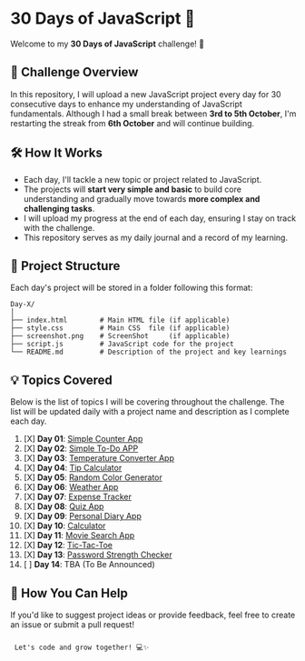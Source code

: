 # 30 Days of JavaScript 🚀

Welcome to my **30 Days of JavaScript** challenge! 🎉

## 📅 Challenge Overview

In this repository, I will upload a new JavaScript project every day for 30 consecutive days to enhance my understanding of JavaScript fundamentals. Although I had a small break between **3rd to 5th October**, I'm restarting the streak from **6th October** and will continue building.

## 🛠️ How It Works

- Each day, I'll tackle a new topic or project related to JavaScript.
- The projects will **start very simple and basic** to build core understanding and gradually move towards **more complex and challenging tasks**.
- I will upload my progress at the end of each day, ensuring I stay on track with the challenge.
- This repository serves as my daily journal and a record of my learning.


## 📁 Project Structure

Each day's project will be stored in a folder following this format:

```
Day-X/
│
├── index.html        # Main HTML file (if applicable)
├── style.css         # Main CSS  file (if applicable)
├── screenshot.png    # ScreenShot     (if applicable)
├── script.js         # JavaScript code for the project
└── README.md         # Description of the project and key learnings
```

## 💡 Topics Covered

Below is the list of topics I will be covering throughout the challenge. The list will be updated daily with a project name and description as I complete each day.

1. [X]  **Day 01**:  [Simple Counter App](https://github.com/VaibhavKatariya/30DaysOfJavaScript/tree/main/Day-1)
2. [X]  **Day 02**:  [Simple To-Do APP](https://github.com/VaibhavKatariya/30DaysOfJavaScript/tree/main/Day-2)
3. [X]  **Day 03**:  [Temperature Converter App](https://github.com/VaibhavKatariya/30DaysOfJavaScript/tree/main/Day-3)
4. [X]  **Day 04**:  [Tip Calculator](https://github.com/VaibhavKatariya/30DaysOfJavaScript/tree/main/Day-4)
5. [X]  **Day 05**:  [Random Color Generator](https://github.com/VaibhavKatariya/30DaysOfJavaScript/tree/main/Day-5)
6. [X]  **Day 06**:  [Weather App](https://github.com/VaibhavKatariya/30DaysOfJavaScript/tree/main/Day-6)
7. [X]  **Day 07**:  [Expense Tracker](https://github.com/VaibhavKatariya/30DaysOfJavaScript/tree/main/Day-7)
8. [X]  **Day 08**:  [Quiz App](https://github.com/VaibhavKatariya/30DaysOfJavaScript/tree/main/Day-8)
9. [X]  **Day 09**:  [Personal Diary App](https://github.com/VaibhavKatariya/30DaysOfJavaScript/tree/main/Day-9)
10. [X]  **Day 10**:  [Calculator](https://github.com/VaibhavKatariya/30DaysOfJavaScript/tree/main/Day-10)
11. [X]  **Day 11**:  [Movie Search App](https://github.com/VaibhavKatariya/30DaysOfJavaScript/tree/main/Day-11)
12. [X]  **Day 12**:  [Tic-Tac-Toe](https://github.com/VaibhavKatariya/30DaysOfJavaScript/tree/main/Day-12)
13. [X]  **Day 13**:  [Password Strength Checker](https://github.com/VaibhavKatariya/30DaysOfJavaScript/tree/main/Day-13)
14. [ ]  **Day 14**: TBA (To Be Announced)

## 🤝 How You Can Help

If you'd like to suggest project ideas or provide feedback, feel free to create an issue or submit a pull request!

### 

```
 Let's code and grow together! 💻✨ 
```
